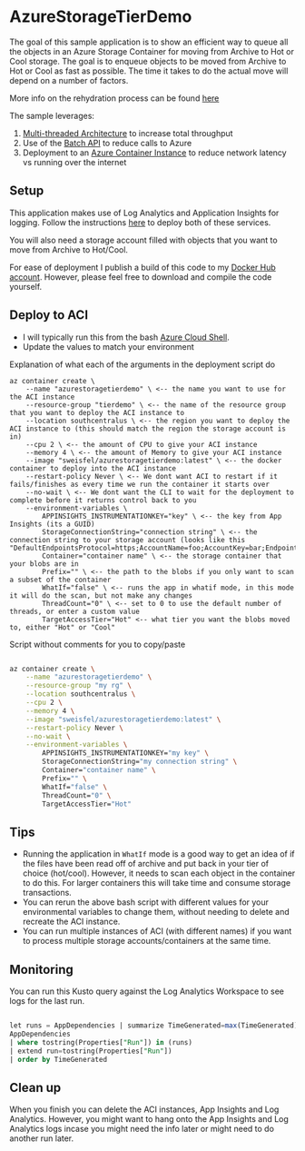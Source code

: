 # AzureStorageTierDemo

The goal of this sample application is to show an efficient way to queue all the objects in an Azure Storage Container for moving from Archive to Hot or Cool storage. The goal is to enqueue objects to be moved from Archive to Hot or Cool as fast as possible. The time it takes to do the actual move will depend on a number of factors. 

More info on the rehydration process can be found [here](https://docs.microsoft.com/azure/storage/blobs/storage-blob-rehydration)

The sample leverages:

1. [Multi-threaded Architecture](https://docs.microsoft.com/dotnet/api/system.threading.semaphoreslim) to increase total throughput
1. Use of the [Batch API](https://docs.microsoft.com/rest/api/storageservices/blob-batch) to reduce calls to Azure
1. Deployment to an [Azure Container Instance](https://azure.microsoft.com/services/container-instances/) to reduce network latency vs running over the internet

## Setup

This application makes use of Log Analytics and Application Insights for logging. Follow the instructions [here](https://docs.microsoft.com/azure/azure-monitor/app/create-workspace-resource#create-workspace-based-resource) to deploy both of these services.

You will also need a storage account filled with objects that you want to move from Archive to Hot/Cool.

For ease of deployment I publish a build of this code to my [Docker Hub account](https://hub.docker.com/repository/docker/sweisfel/azurestoragetierdemo). However, please feel free to download and compile the code yourself.

## Deploy to ACI

- I will typically run this from the bash [Azure Cloud Shell](https://docs.microsoft.com/azure/cloud-shell/overview).
- Update the values to match your environment

Explanation of what each of the arguments in the deployment script do

```
az container create \
    --name "azurestoragetierdemo" \ <-- the name you want to use for the ACI instance
    --resource-group "tierdemo" \ <-- the name of the resource group that you want to deploy the ACI instance to
    --location southcentralus \ <-- the region you want to deploy the ACI instance to (this should match the region the storage account is in)
    --cpu 2 \ <-- the amount of CPU to give your ACI instance
    --memory 4 \ <-- the amount of Memory to give your ACI instance
    --image "sweisfel/azurestoragetierdemo:latest" \ <-- the docker container to deploy into the ACI instance
    --restart-policy Never \ <-- We dont want ACI to restart if it fails/finishes as every time we run the container it starts over
    --no-wait \ <-- We dont want the CLI to wait for the deployment to complete before it returns control back to you
    --environment-variables \
        APPINSIGHTS_INSTRUMENTATIONKEY="key" \ <-- the key from App Insights (its a GUID)
        StorageConnectionString="connection string" \ <-- the connection string to your storage account (looks like this "DefaultEndpointsProtocol=https;AccountName=foo;AccountKey=bar;EndpointSuffix=core.windows.net")
        Container="container name" \ <-- the storage container that your blobs are in
        Prefix="" \ <-- the path to the blobs if you only want to scan a subset of the container
        WhatIf="false" \ <-- runs the app in whatif mode, in this mode it will do the scan, but not make any changes
        ThreadCount="0" \ <-- set to 0 to use the default number of threads, or enter a custom value
        TargetAccessTier="Hot" <-- what tier you want the blobs moved to, either "Hot" or "Cool"
```

Script without comments for you to copy/paste

``` bash

az container create \
    --name "azurestoragetierdemo" \
    --resource-group "my rg" \
    --location southcentralus \
    --cpu 2 \
    --memory 4 \
    --image "sweisfel/azurestoragetierdemo:latest" \
    --restart-policy Never \
    --no-wait \
    --environment-variables \
        APPINSIGHTS_INSTRUMENTATIONKEY="my key" \
        StorageConnectionString="my connection string" \
        Container="container name" \
        Prefix="" \
        WhatIf="false" \
        ThreadCount="0" \
        TargetAccessTier="Hot"


```

## Tips

- Running the application in `WhatIf` mode is a good way to get an idea of if the files have been read off of archive and put back in your tier of choice (hot/cool). However, it needs to scan each object in the container to do this. For larger containers this will take time and consume storage transactions.
- You can rerun the above bash script with different values for your environmental variables to change them, without needing to delete and recreate the ACI instance.
- You can run multiple instances of ACI (with different names) if you want to process multiple storage accounts/containers at the same time.

## Monitoring

You can run this Kusto query against the Log Analytics Workspace to see logs for the last run.

``` sql

let runs = AppDependencies | summarize TimeGenerated=max(TimeGenerated) by run=tostring(Properties["Run"]) | order by TimeGenerated | take 1 ;
AppDependencies
| where tostring(Properties["Run"]) in (runs)
| extend run=tostring(Properties["Run"])
| order by TimeGenerated 

```

## Clean up

When you finish you can delete the ACI instances, App Insights and Log Analytics. However, you might want to hang onto the App Insights and Log Analytics logs incase you might need the info later or might need to do another run later.
